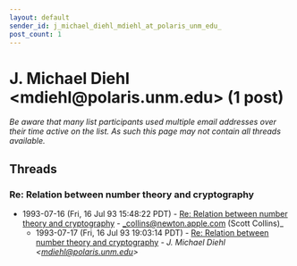 ```yaml
---
layout: default
sender_id: j_michael_diehl_mdiehl_at_polaris_unm_edu_
post_count: 1
---
```


# J. Michael Diehl <mdiehl<span>@</span>polaris.unm.edu> (1 post)

_Be aware that many list participants used multiple email addresses over their time active on the list. As such this page may not contain all threads available._

## Threads

### Re: Relation between number theory and cryptography
+ 1993-07-16 (Fri, 16 Jul 93 15:48:22 PDT) - [Re: Relation between number theory and cryptography](/archive/1993/07/a31b44a2e5525dc5c7a252507a79c122ca90eea9f99904c191f13fd5d48f6078) - _collins@newton.apple.com (Scott Collins)_
  + 1993-07-17 (Fri, 16 Jul 93 19:03:14 PDT) - [Re: Relation between number theory and cryptography](/archive/1993/07/f93816e275ce98cfce4931825ada5cdd77130708106e7ba62b5febfd80a864de) - _J. Michael Diehl \<mdiehl@polaris.unm.edu\>_

